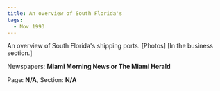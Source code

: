 ```yaml
---  
title: An overview of South Florida's  
tags:  
  - Nov 1993  
---  
```

  
An overview of South Florida's shipping ports. [Photos] [In the business section.]  
  
Newspapers: **Miami Morning News or The Miami Herald**  
  
Page: **N/A**, Section: **N/A** 
